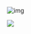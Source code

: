 ![img](https://iknow-pic.cdn.bcebos.com/314e251f95cad1c84e1d064f7e3e6709c93d5130)

![](../image/Snipaste_2023-07-14_15-33-26.png)

